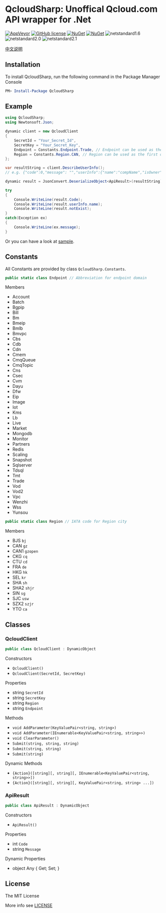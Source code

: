 # QcloudSharp: Unoffical Qcloud.com API wrapper for .Net

[![AppVeyor](https://img.shields.io/appveyor/ci/JoyMoe/qcloudsharp.svg)](https://ci.appveyor.com/project/JoyMoe/qcloudsharp)
[![GitHub license](https://img.shields.io/badge/license-MIT-blue.svg)](https://raw.githubusercontent.com/JoyMoe/QcloudSmsSharp/master/LICENSE)
[![NuGet](https://img.shields.io/nuget/v/QcloudSharp.svg)](https://www.nuget.org/packages/QcloudSharp)
[![NuGet](https://img.shields.io/nuget/vpre/QcloudSharp.svg)](https://www.nuget.org/packages/QcloudSharp/absoluteLatest)
![netstandard1.6](https://img.shields.io/badge/.Net-netstandard1.6-brightgreen.svg)
![netstandard2.0](https://img.shields.io/badge/.Net-netstandard2.0-brightgreen.svg)
![netstandard2.1](https://img.shields.io/badge/.Net-netstandard2.1-brightgreen.svg)

[中文说明](README.zh.md)

## Installation

To install QcloudSharp, run the following command in the Package Manager Console

```powershell
PM> Install-Package QcloudSharp
```

## Example

```csharp
using QcloudSharp;
using Newtonsoft.Json;

dynamic client = new QcloudClient
{
    SecretId = "Your_Secret_Id",
    SecretKey = "Your_Secret_Key",
    Endpoint = Constants.Endpoint.Trade, // Endpoint can be used as the first argument of Dynamic Methods
    Region = Constants.Region.CAN, // Region can be used as the first or second argument of Dynamic Methods
};

var resultString = client.DescribeUserInfo();
// e.g. {"code":0,"message": "","userInfo":{"name":"compName","isOwner":1,"mailStatus":1,"mail":"112233@qq.com","phone":"13811112222"}}

dynamic result = JsonConvert.DeserializeObject<ApiResult>(resultString);

try
{
    Console.WriteLine(result.Code);
    Console.WriteLine(result.userInfo.name);
    Console.WriteLine(result.notExist);
}
catch(Exception ex)
{
    Console.WriteLine(ex.message);
}
```

Or you can have a look at [sample](sample).

## Constants

All Constants are provided by class `QcloudSharp.Constants`.

```csharp
public static class Endpoint // Abbreviation for endpoint domain
```

Members

* Account
* Batch
* Bgpip
* Bill
* Bm
* Bmeip
* Bmlb
* Bmvpc
* Cbs
* Cdb
* Cdn
* Cmem
* CmqQueue
* CmqTopic
* Cns
* Csec
* Cvm
* Dayu
* Dfw
* Eip
* Image
* Iot
* Kms
* Lb
* Live
* Market
* Mongodb
* Monitor
* Partners
* Redis
* Scaling
* Snapshot
* Sqlserver
* Tdsql
* Tmt
* Trade
* Vod
* Vod2
* Vpc
* Wenzhi
* Wss
* Yunsou

```csharp
public static class Region // IATA code for Region city
```

Members

* BJS `bj`
* CAN `gz`
* CAN1 `gzopen`
* CKG `cq`
* CTU `cd`
* FRA `de`
* HKG `hk`
* SEL `kr`
* SHA `sh`
* SHA2 `shjr`
* SIN `sg`
* SJC `usw`
* SZX2 `szjr`
* YTO `ca`

## Classes

### QcloudClient

```csharp
public class QcloudClient : DynamicObject
```

Constructors

* `QcloudClient()`
* `QcloudClient(SecretId, SecretKey)`

Properties

* string `SecretId`
* string `SecretKey`
* string `Region`
* string `Endpoint`

Methods

* `void AddParameter(KeyValuePair<string, string>)`
* `void AddParameter(IEnumerable<KeyValuePair<string, string>>)`
* `void ClearParameter()`
* `Submit(string, string, string)`
* `Submit(string, string)`
* `Submit(string)`

Dynamic Methods

* `{Action}([string][, string][, IEnumerable<KeyValuePair<string, string>>])`
* `{Action}([string][, string][, KeyValuePair<string, string> ...])`

### ApiResult

```csharp
public class ApiResult : DynamicObject
```

Constructors

* `ApiResult()`

Properties

* int `Code`
* string `Message`

Dynamic Properties

* object Any { Get; Set; }

## License

The MIT License

More info see [LICENSE](LICENSE)
